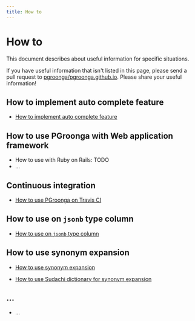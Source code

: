 ```yaml
---
title: How to
---
```


# How to

This document describes about useful information for specific situations.

If you have useful information that isn't listed in this page, please send a pull request to [pgroonga/pgroonga.github.io](https://github.com/pgroonga/pgroonga.github.io). Please share your useful information!

## How to implement auto complete feature

  * [How to implement auto complete feature](auto-complete.html)

## How to use PGroonga with Web application framework

  * How to use with Ruby on Rails: TODO
  * ...

## Continuous integration

  * [How to use PGroonga on Travis CI](travis-ci.html)

## How to use on `jsonb` type column

  * [How to use on `jsonb` type column](jsonb.html)

## How to use synonym expansion

  * [How to use synonym expansion](synonym-expansion.html)

  * [How to use Sudachi dictionary for synonym expansion](sudachi-dictionary.html)

## ...

  * ...
